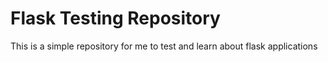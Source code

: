 # Flask Testing Repository

This is a simple repository for me to test and learn about flask applications